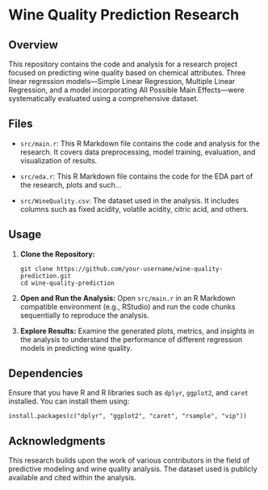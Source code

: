# Wine Quality Prediction Research

## Overview

This repository contains the code and analysis for a research project focused on predicting wine quality based on chemical attributes. Three linear regression models—Simple Linear Regression, Multiple Linear Regression, and a model incorporating All Possible Main Effects—were systematically evaluated using a comprehensive dataset.

## Files

- `src/main.r`: This R Markdown file contains the code and analysis for the research. It covers data preprocessing, model training, evaluation, and visualization of results.

- `src/eda.r`: This R Markdown file contains the code for the EDA part of the research, plots and such...

- `src/WineQuality.csv`: The dataset used in the analysis. It includes columns such as fixed acidity, volatile acidity, citric acid, and others.

## Usage

1. **Clone the Repository:**
   ```
   git clone https://github.com/your-username/wine-quality-prediction.git
   cd wine-quality-prediction
   ```

2. **Open and Run the Analysis:**
   Open `src/main.r` in an R Markdown compatible environment (e.g., RStudio) and run the code chunks sequentially to reproduce the analysis.

3. **Explore Results:**
   Examine the generated plots, metrics, and insights in the analysis to understand the performance of different regression models in predicting wine quality.

## Dependencies

Ensure that you have R and R libraries such as `dplyr`, `ggplot2`, and `caret` installed. You can install them using:

```
install.packages(c("dplyr", "ggplot2", "caret", "rsample", "vip"))
```

## Acknowledgments

This research builds upon the work of various contributors in the field of predictive modeling and wine quality analysis. The dataset used is publicly available and cited within the analysis.
